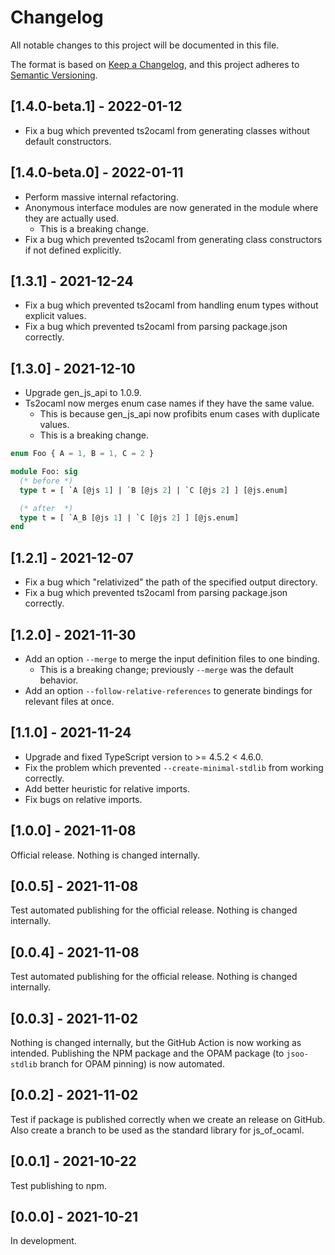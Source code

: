 # Changelog
All notable changes to this project will be documented in this file.

The format is based on [Keep a Changelog](https://keepachangelog.com/en/1.0.0/),
and this project adheres to [Semantic Versioning](https://semver.org/spec/v2.0.0.html).

## [1.4.0-beta.1] - 2022-01-12
- Fix a bug which prevented ts2ocaml from generating classes without default constructors.

## [1.4.0-beta.0] - 2022-01-11
- Perform massive internal refactoring.
- Anonymous interface modules are now generated in the module where they are actually used.
  - This is a breaking change.
- Fix a bug which prevented ts2ocaml from generating class constructors if not defined explicitly.

## [1.3.1] - 2021-12-24
- Fix a bug which prevented ts2ocaml from handling enum types without explicit values.
- Fix a bug which prevented ts2ocaml from parsing package.json correctly.

## [1.3.0] - 2021-12-10
- Upgrade gen\_js\_api to 1.0.9.
- Ts2ocaml now merges enum case names if they have the same value.
  - This is because gen\_js\_api now profibits enum cases with duplicate values.
  - This is a breaking change.

```typescript
enum Foo { A = 1, B = 1, C = 2 }
```

```ocaml
module Foo: sig
  (* before *)
  type t = [ `A [@js 1] | `B [@js 2] | `C [@js 2] ] [@js.enum]

  (* after  *)
  type t = [ `A_B [@js 1] | `C [@js 2] ] [@js.enum]
end
```

## [1.2.1] - 2021-12-07
- Fix a bug which "relativized" the path of the specified output directory.
- Fix a bug which prevented ts2ocaml from parsing package.json correctly.

## [1.2.0] - 2021-11-30
- Add an option `--merge` to merge the input definition files to one binding.
  - This is a breaking change; previously `--merge` was the default behavior.
- Add an option `--follow-relative-references` to generate bindings for relevant files at once.

## [1.1.0] - 2021-11-24
- Upgrade and fixed TypeScript version to >= 4.5.2 < 4.6.0.
- Fix the problem which prevented `--create-minimal-stdlib` from working correctly.
- Add better heuristic for relative imports.
- Fix bugs on relative imports.

## [1.0.0] - 2021-11-08

Official release. Nothing is changed internally.

## [0.0.5] - 2021-11-08
Test automated publishing for the official release. Nothing is changed internally.

## [0.0.4] - 2021-11-08
Test automated publishing for the official release. Nothing is changed internally.

## [0.0.3] - 2021-11-02
Nothing is changed internally, but the GitHub Action is now working as intended.
Publishing the NPM package and the OPAM package (to `jsoo-stdlib` branch for OPAM pinning) is now automated.

## [0.0.2] - 2021-11-02
Test if package is published correctly when we create an release on GitHub.
Also create a branch to be used as the standard library for js_of_ocaml.

## [0.0.1] - 2021-10-22
Test publishing to npm.

## [0.0.0] - 2021-10-21
In development.
